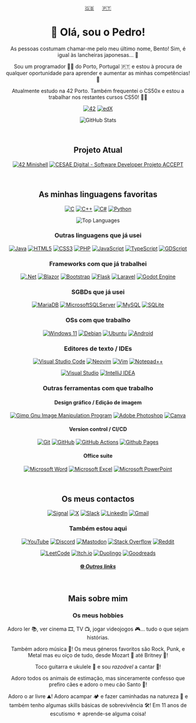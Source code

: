 <div align="center">

  [:uk:](README.md)
  &emsp;
  [:portugal:](README.pt-pt.md)

  <h1>👋 Olá, sou o Pedro!</h1>

  As pessoas costumam chamar-me pelo meu último nome, Bento! Sim, é igual às lancheiras japonesas... :bento:

  Sou um programador :technologist: do Porto, Portugal :portugal: e estou à procura de qualquer oportunidade para aprender e aumentar as minhas competências! :brain:

  Atualmente estudo na 42 Porto. Também frequentei o CS50x e estou a trabalhar nos restantes cursos CS50! :student:

  [![42](https://img.shields.io/badge/-42-black?style=for-the-badge&logo=42&logoColor=white)](https://www.42porto.com/en/)
  [![edX](https://img.shields.io/badge/edX-%2302262B.svg?style=for-the-badge&logo=edX&logoColor=white)](https://www.edx.org/learn/computer-science/harvard-university-cs50-s-introduction-to-computer-science)
  
  ![GitHub Stats](https://github-readme-stats.vercel.app/api?username=PBento96&show_icons=true&show=reviews,discussions_started,discussions_answered,prs_merged,prs_merged_percentage&count_private=true&theme=dark&rank_icon=github)

  <br>

  <h2>Projeto Atual</h2>

  [![42 Minishell](https://github-readme-stats.vercel.app/api/pin/?username=PBento96&repo=minishell&theme=dark&show_icons=true&include_all_commits=true)](https://github.com/PBento96/minishell)
  [![CESAE Digital - Software Developer Projeto ACCEPT](https://github-readme-stats.vercel.app/api/pin/?username=PBento96&repo=CESAEDigitalOnlineCourses&theme=dark&show_icons=true&include_all_commits=true)](https://github.com/PBento96/CESAEDigitalOnlineCourses)

  <br>

  <h2>As minhas linguagens favoritas</h2>

  [![C](https://img.shields.io/badge/c-%2300599C.svg?style=for-the-badge&logo=c&logoColor=white)](https://www.open-std.org/jtc1/sc22/wg14/)
  [![C++](https://img.shields.io/badge/c++-%2300599C.svg?style=for-the-badge&logo=c%2B%2B&logoColor=white)](https://isocpp.org/)
  [![C#](https://img.shields.io/badge/c%23-%23239120.svg?style=for-the-badge&logo=csharp&logoColor=white)](https://learn.microsoft.com/en-us/dotnet/csharp/)
  [![Python](https://img.shields.io/badge/python-3670A0?style=for-the-badge&logo=python&logoColor=ffdd54)](https://www.python.org/)
  
  ![Top Languages](https://github-readme-stats.vercel.app/api/top-langs/?username=PBento96&layout=compact&theme=dark&langs_count=10)

  <h3>Outras linguagens que já usei</h3>

  [![Java](https://img.shields.io/badge/java-%23ED8B00.svg?style=for-the-badge&logo=openjdk&logoColor=white)](https://dev.java/)
  [![HTML5](https://img.shields.io/badge/html5-%23E34F26.svg?style=for-the-badge&logo=html5&logoColor=white)](https://html.spec.whatwg.org/)
  [![CSS3](https://img.shields.io/badge/css3-%231572B6.svg?style=for-the-badge&logo=css3&logoColor=white)](https://www.w3.org/TR/CSS/#css)
  [![PHP](https://img.shields.io/badge/php-%23777BB4.svg?style=for-the-badge&logo=php&logoColor=white)](https://www.php.net/)
  [![JavaScript](https://img.shields.io/badge/javascript-%23323330.svg?style=for-the-badge&logo=javascript&logoColor=%23F7DF1E)](https://ecma-international.org/publications-and-standards/standards/ecma-262/)
  [![TypeScript](https://img.shields.io/badge/typescript-%23007ACC.svg?style=for-the-badge&logo=typescript&logoColor=white)](https://www.typescriptlang.org/)
  [![GDScript](https://img.shields.io/badge/GDScript-%2374267B.svg?style=for-the-badge&logo=godotengine&logoColor=white)](https://docs.godotengine.org/en/stable/tutorials/scripting/gdscript/index.html)

  <h3>Frameworks com que já trabalhei</h3>

  [![.Net](https://img.shields.io/badge/.NET-5C2D91?style=for-the-badge&logo=.net&logoColor=white)](https://dotnet.microsoft.com/)
  [![Blazor](https://img.shields.io/badge/blazor-%235C2D91.svg?style=for-the-badge&logo=blazor&logoColor=white)](https://dotnet.microsoft.com/en-us/apps/aspnet/web-apps/blazor)
  [![Bootstrap](https://img.shields.io/badge/bootstrap-%238511FA.svg?style=for-the-badge&logo=bootstrap&logoColor=white)](https://getbootstrap.com/)
  [![Flask](https://img.shields.io/badge/flask-%23000.svg?style=for-the-badge&logo=flask&logoColor=white)](https://palletsprojects.com/projects/flask/)
  [![Laravel](https://img.shields.io/badge/laravel-%23FF2D20.svg?style=for-the-badge&logo=laravel&logoColor=white)](https://laravel.com/)
  [![Godot Engine](https://img.shields.io/badge/GODOT-%23FFFFFF.svg?style=for-the-badge&logo=godot-engine)](https://godotengine.org/)

  <h3>SGBDs que já usei</h3>

  [![MariaDB](https://img.shields.io/badge/MariaDB-003545?style=for-the-badge&logo=mariadb&logoColor=white)](https://www.phpmyadmin.net/)
  [![MicrosoftSQLServer](https://img.shields.io/badge/Microsoft%20SQL%20Server-CC2927?style=for-the-badge&logo=microsoft%20sql%20server&logoColor=white)](https://www.microsoft.com/sql-server)
  [![MySQL](https://img.shields.io/badge/mysql-4479A1.svg?style=for-the-badge&logo=mysql&logoColor=white)](https://www.mysql.com/)
  [![SQLite](https://img.shields.io/badge/sqlite-%2307405e.svg?style=for-the-badge&logo=sqlite&logoColor=white)](https://sqlite.org/)

  <h3>OSs com que trabalho</h3>

  [![Windows 11](https://img.shields.io/badge/Windows%2011-%230079d5.svg?style=for-the-badge&logo=Windows%2011&logoColor=white)](https://www.microsoft.com/windows/windows-11)
  [![Debian](https://img.shields.io/badge/Debian-D70A53?style=for-the-badge&logo=debian&logoColor=white)](https://www.debian.org/)
  [![Ubuntu](https://img.shields.io/badge/Ubuntu-E95420?style=for-the-badge&logo=ubuntu&logoColor=white)](https://ubuntu.com/)
  [![Android](https://img.shields.io/badge/Android-3DDC84?style=for-the-badge&logo=android&logoColor=white)](https://www.android.com/)

  <h3>Editores de texto / IDEs</h3>

  [![Visual Studio Code](https://img.shields.io/badge/Visual%20Studio%20Code-0078d7.svg?style=for-the-badge&logo=visual-studio-code&logoColor=white)](https://code.visualstudio.com/)
  [![Neovim](https://img.shields.io/badge/NeoVim-%2357A143.svg?&style=for-the-badge&logo=neovim&logoColor=white)](https://neovim.io/)
  [![Vim](https://img.shields.io/badge/VIM-%2311AB00.svg?style=for-the-badge&logo=vim&logoColor=white)](https://www.vim.org/)
  [![Notepad++](https://img.shields.io/badge/Notepad++-90E59A.svg?style=for-the-badge&logo=notepad%2b%2b&logoColor=black)](http://notepad-plus-plus.org/)

  [![Visual Studio](https://img.shields.io/badge/Visual%20Studio-5C2D91.svg?style=for-the-badge&logo=visual-studio&logoColor=white)](https://visualstudio.microsoft.com/)
  [![IntelliJ IDEA](https://img.shields.io/badge/IntelliJIDEA-000000.svg?style=for-the-badge&logo=intellij-idea&logoColor=white)](https://www.jetbrains.com/idea/)

  <h3>Outras ferramentas com que trabalho</h3>

  <h4>Design gráfico / Edição de imagem</h4>

  [![Gimp Gnu Image Manipulation Program](https://img.shields.io/badge/Gimp-657D8B?style=for-the-badge&logo=gimp&logoColor=FFFFFF)](https://www.gimp.org/)
  [![Adobe Photoshop](https://img.shields.io/badge/adobe%20photoshop-%2331A8FF.svg?style=for-the-badge&logo=adobe%20photoshop&logoColor=white)](https://www.adobe.com/products/photoshop.html)
  [![Canva](https://img.shields.io/badge/Canva-%2300C4CC.svg?style=for-the-badge&logo=Canva&logoColor=white)](https://www.canva.com/)

  <h4>Version control / CI/CD</h4>

  [![Git](https://img.shields.io/badge/git-%23F05033.svg?style=for-the-badge&logo=git&logoColor=white)](https://git-scm.com/)
  [![GitHub](https://img.shields.io/badge/github-%23121011.svg?style=for-the-badge&logo=github&logoColor=white)](https://github.com/PBento96)
  [![GitHub Actions](https://img.shields.io/badge/github%20actions-%232671E5.svg?style=for-the-badge&logo=githubactions&logoColor=white)](https://github.com/features/actions)
  [![Github Pages](https://img.shields.io/badge/github%20pages-121013?style=for-the-badge&logo=github&logoColor=white)](https://pages.github.com/)

  <h4>Office suite</h4>

  [![Microsoft Word](https://img.shields.io/badge/Microsoft_Word-2B579A?style=for-the-badge&logo=microsoft-word&logoColor=white)](https://www.credly.com/badges/b622938f-e85a-4628-8470-cfcb14bc6fc4/public_url)
  [![Microsoft Excel](https://img.shields.io/badge/Microsoft_Excel-217346?style=for-the-badge&logo=microsoft-excel&logoColor=white)](https://www.credly.com/badges/baa24329-c437-4d8a-ba00-ebccc3bd8030/public_url)
  [![Microsoft PowerPoint](https://img.shields.io/badge/Microsoft_PowerPoint-B7472A?style=for-the-badge&logo=microsoft-powerpoint&logoColor=white)](https://www.credly.com/badges/912e737c-3c51-400a-89da-4b5d9bba060e/public_url)

  <br>

  <h2>Os meus contactos</h2>

  [![Signal](https://img.shields.io/badge/Signal-%23039BE5.svg?style=for-the-badge&logo=Signal&logoColor=white)](https://signal.me/#eu/B3In5KpYI6h3bPY_xhhSA5Jf_WaAFj9FD0YyjoeTTq1XG-KYBO1IsL31nkuhokeB)
  [![X](https://img.shields.io/badge/X-%23000000.svg?style=for-the-badge&logo=X&logoColor=white)](https://x.com/PBentoIT)
  [![Slack](https://img.shields.io/badge/Slack-4A154B?style=for-the-badge&logo=slack&logoColor=white)](https://42born2code.slack.com/team/U06T0QE4EKD)
  [![LinkedIn](https://img.shields.io/badge/linkedin-%230077B5.svg?style=for-the-badge&logo=linkedin&logoColor=white)](https://www.linkedin.com/in/pbentoit/)
  [![Gmail](https://img.shields.io/badge/Gmail-D14836?style=for-the-badge&logo=gmail&logoColor=white)](mailto:pbentoit@gmail.com)

  <h3>Também estou aqui</h3>

  [![YouTube](https://img.shields.io/badge/YouTube-%23FF0000.svg?style=for-the-badge&logo=YouTube&logoColor=white)](https://www.youtube.com/@PBentoIT)
  [![Discord](https://img.shields.io/badge/Discord-%235865F2.svg?style=for-the-badge&logo=discord&logoColor=white)](https://discordapp.com/users/1088477440843714692)
  [![Mastodon](https://img.shields.io/badge/-MASTODON-%232B90D9?style=for-the-badge&logo=mastodon&logoColor=white)](https://defcon.social/@PBento)
  [![Stack Overflow](https://img.shields.io/badge/-Stackoverflow-FE7A16?style=for-the-badge&logo=stack-overflow&logoColor=white)](https://stackoverflow.com/users/22595449/bento)
  [![Reddit](https://img.shields.io/badge/Reddit-%23FF4500.svg?style=for-the-badge&logo=Reddit&logoColor=white)](https://www.reddit.com/user/PBentoIT/)

  [![LeetCode](https://img.shields.io/badge/LeetCode-000000?style=for-the-badge&logo=LeetCode&logoColor=#d16c06)](https://leetcode.com/u/pbento/)
  [![Itch.io](https://img.shields.io/badge/Itch-%23FF0B34.svg?style=for-the-badge&logo=Itch.io&logoColor=white)](https://pbento.itch.io)
  [![Duolingo](https://img.shields.io/badge/Duolingo-%234DC730.svg?style=for-the-badge&logo=Duolingo&logoColor=white)](https://www.duolingo.com/profile/PedroBento1996)
  [![Goodreads](https://img.shields.io/badge/Goodreads-F3F1EA?style=for-the-badge&logo=goodreads&logoColor=372213)](https://www.goodreads.com/user/show/124475315-pedro-bento)

  <h4>

  [:globe_with_meridians: _Outros links_](https://linktr.ee/PBentoIT)

  </h4>

  <br>

  <h2>Mais sobre mim</h2>

  <h3>Os meus hobbies</h3>

  Adoro ler :books:, ver cinema :film_strip:, TV :tv:, jogar videojogos :video_game:... tudo o que sejam histórias.

  Também adoro música :musical_note:! Os meus géneros favoritos são Rock, Punk, e Metal mas eu oiço de tudo, desde Mozart :musical_score: até Britney :woman_dancing:!

  Toco guitarra e ukulele :guitar: e sou _razoável_ a cantar :microphone:!

  Adoro todos os animais de estimação, mas sinceramente confesso que prefiro cães e adoro o meu cão Santo :dog:!

  Adoro o ar livre :mountain:! Adoro acampar :camping: e fazer caminhadas na natureza :hiking_boot: e também tenho algumas skills básicas de sobrevivência :hammer_and_wrench:! Em 11 anos de escutismo :fleur_de_lis: aprende-se alguma coisa!

</div>
